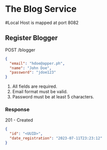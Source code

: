 # The Blog Service
#Local Host is mapped at port 8082
## Register Blogger

POST /blogger
```json
{
  "email": "hdoe@apper.ph",
  "name": "John Doe",
  "password": "jdoe123"
}
```
1. All fields are required.
2. Email format must be valid.
3. Password must be at least 5 characters.

### Response
201 - Created
```json
{
  "id": "<UUID>",
  "date_registration": "2023-07-11T23:23:12"
}
```